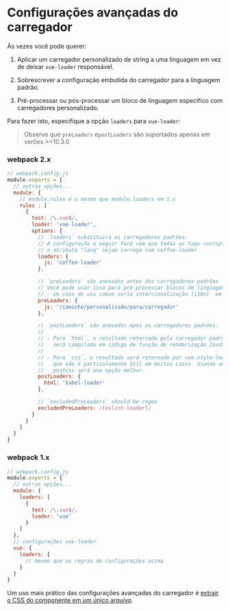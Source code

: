 # Configurações avançadas do carregador

Às vezes você pode querer:

1. Aplicar um carregador personalizado de string a uma linguagem em vez de deixar `vue-loader` responsável.

2. Sobrescrever a configuração embutida do carregador para a linguagem padrão.

3. Pré-processar ou pós-processar um bloco de linguagem especifico com carregadores personalizado.

Para fazer isto, especifique a opção `loaders` para `vue-loader`:

> Observe que `preLoaders` e`postLoaders` são suportados apenas em verões >=10.3.0

### webpack 2.x

```js
// webpack.config.js
module.exports = {
  // outras opções...
  module: {
    // module.rules é o mesmo que module.loaders em 1.x
    rules : [
      {
        test: /\.vue$/,
        loader: 'vue-loader',
        options: {
          // `loaders` substituirá os carregadores padrões.
          // A configuração a seguir fará com que todas as tags <script> sem
          // o atributo "lang" sejam carrega com coffee-loader
          loaders: {
            js: 'coffee-loader'
          },

          // `preLoaders` são anexados antes dos carregadores padrões
          // Você pode usar isso para pré-processar blocos de linguagem
          // - um caso de uso comum seria intercionalização (i18n)  em tempo de construção.
          preLoaders: {
            js: '/caminho/personalizado/para/carregador'
          },

          // `postLoaders` são anexados após os carregadores padrões.
          //
          // - Para `html`, o resultado retornado pelo carregador padrão
          //   será compilado em código de função de renderização JavaScript.
          //
          // - Para `css`, o resultado será retornado por vue-style-loader
          //   que não é particulamente útil em muitos casos. Usando um plugin
          //   postcss será uma opção melhor.
          postLoaders: {
            html: 'babel-loader'
          },

          // `excludedPreLoaders` should be regex
          excludedPreLoaders: /(eslint-loader)/
        }
      }
    ]
  }
}
```

### webpack 1.x

```js
// webpack.config.js
module.exports = {
  // outras opções...
  module: {
    loaders: [
      {
        test: /\.vue$/,
        loader: 'vue'
      }
    ]
  },
  // configurações vue-loader
  vue: {
    loaders: {
      // mesmo que as regras de configurações acima
    }
  }
}
```

Um uso mais prático das configurações avançadas do carregador é [extrair o CSS do componente em um único arquivo](./extract-css.md).
